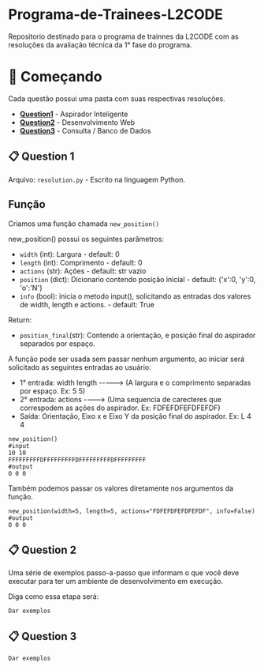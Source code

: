 # Programa-de-Trainees-L2CODE

Repositorio destinado para o programa de trainnes da L2CODE com as resoluções da avaliação técnica da 1° fase do programa.


# 🚀 Começando

Cada questão possui uma pasta com suas respectivas resoluções.

- **[Question1](#-question-1)** - Aspirador Inteligente
- **[Question2](#-question-2)** - Desenvolvimento Web
- **[Question3](#-question-3)** - Consulta / Banco de Dados


📋 Question 1
------------

Arquivo: `resolution.py` - Escrito na linguagem Python.

Função
------------
Criamos uma função chamada `new_position()`

new_position() possui os seguintes parâmetros:
- `width` (int): Largura - default: 0
- `length` (int): Comprimento - default: 0
- `actions` (str): Ações - default: str vazio
- `position` (dict): Dicionario contendo posição inicial - default: {'x':0, 'y':0, 'o':'N'}
- `info` (bool): inicia o metodo input(), solicitando as entradas dos valores de width, length e actions. - default: True

Return: 
- `position_final`(str): Contendo a orientação, e posição final do aspirador separados por espaço.

A função pode ser usada sem passar nenhum argumento, ao iniciar será solicitado as seguintes entradas ao usuário:
- 1° entrada: width length -----> (A largura e o comprimento separadas por espaço. Ex: 5 5)
- 2° entrada: actions ----> (Uma sequencia de carecteres que correspodem as ações do aspirador. Ex: FDFEFDFEFDFEFDF)
- Saída: Orientação, Eixo x e Eixo Y da posição final do aspirador. Ex: L 4 4
```
new_position()
#input
10 10
FFFFFFFFFDFFFFFFFFFDFFFFFFFFFDFFFFFFFFF
#output
O 0 0 

```
Também podemos passar os valores diretamente nos argumentos da função.
```
new_position(width=5, length=5, actions="FDFEFDFEFDFEFDF", info=False)
#output
O 0 0
```
📋 Question 2
------------

Uma série de exemplos passo-a-passo que informam o que você deve executar para ter um ambiente de desenvolvimento em execução.

Diga como essa etapa será:

```
Dar exemplos
```
📋 Question 3
------------

```
Dar exemplos
```

